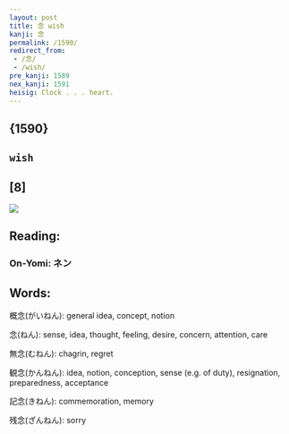 ```yaml
---
layout: post
title: 念 wish
kanji: 念
permalink: /1590/
redirect_from:
 - /念/
 - /wish/
pre_kanji: 1589
nex_kanji: 1591
heisig: Clock . . . heart.
---
```


## {1590}

## `wish`

## [8]

<div class="stroke"><img src="E5BFB5.png" /></div>

## Reading:

### On-Yomi: ネン

## Words:

概念(がいねん): general idea, concept, notion

念(ねん): sense, idea, thought, feeling, desire, concern, attention, care

無念(むねん): chagrin, regret

観念(かんねん): idea, notion, conception, sense (e.g. of duty), resignation, preparedness, acceptance

記念(きねん): commemoration, memory

残念(ざんねん): sorry
